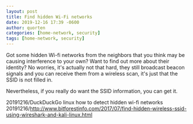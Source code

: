```yaml
---
layout: post
title: Find hidden Wi-Fi networks
date: 2019-12-16 17:39 -0600
author: quorten
categories: [home-network, security]
tags: [home-network, security]
---
```


Got some hidden Wi-fi networks from the neighbors that you think may
be causing interference to your own?  Want to find out more about
their identity?  No worries, it's actually not that hard, they still
broadcast beacon signals and you can receive them from a wireless
scan, it's just that the SSID is not filled in.

Nevertheless, if you really do want the SSID information, you can get
it.

20191216/DuckDuckGo linux how to detect hidden wi-fi networks  
20191216/http://www.bitforestinfo.com/2017/07/find-hidden-wireless-ssid-using-wireshark-and-kali-linux.html
